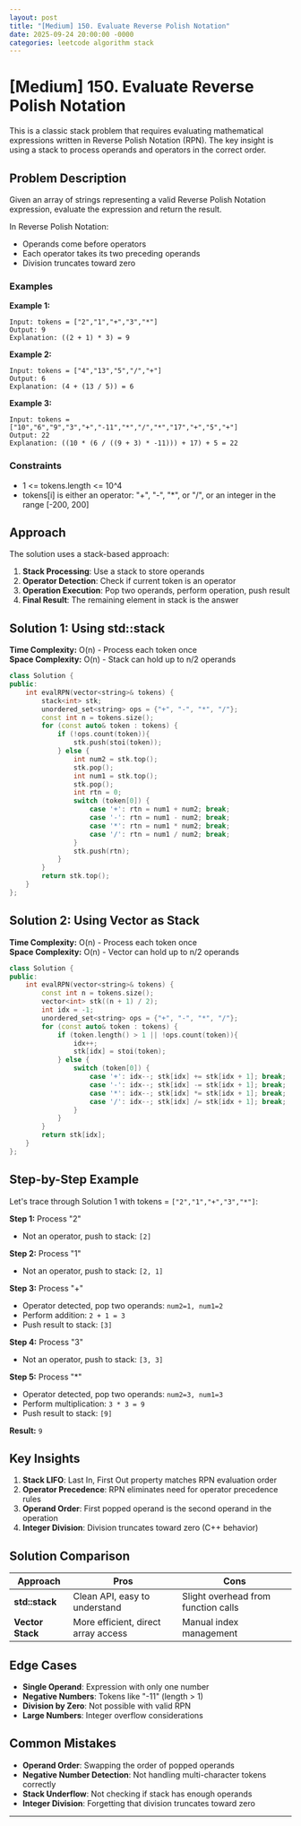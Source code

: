 ```yaml
---
layout: post
title: "[Medium] 150. Evaluate Reverse Polish Notation"
date: 2025-09-24 20:00:00 -0000
categories: leetcode algorithm stack
---
```


# [Medium] 150. Evaluate Reverse Polish Notation

This is a classic stack problem that requires evaluating mathematical expressions written in Reverse Polish Notation (RPN). The key insight is using a stack to process operands and operators in the correct order.

## Problem Description

Given an array of strings representing a valid Reverse Polish Notation expression, evaluate the expression and return the result.

In Reverse Polish Notation:
- Operands come before operators
- Each operator takes its two preceding operands
- Division truncates toward zero

### Examples

**Example 1:**
```
Input: tokens = ["2","1","+","3","*"]
Output: 9
Explanation: ((2 + 1) * 3) = 9
```

**Example 2:**
```
Input: tokens = ["4","13","5","/","+"]
Output: 6
Explanation: (4 + (13 / 5)) = 6
```

**Example 3:**
```
Input: tokens = ["10","6","9","3","+","-11","*","/","*","17","+","5","+"]
Output: 22
Explanation: ((10 * (6 / ((9 + 3) * -11))) + 17) + 5 = 22
```

### Constraints
- 1 <= tokens.length <= 10^4
- tokens[i] is either an operator: "+", "-", "*", or "/", or an integer in the range [-200, 200]

## Approach

The solution uses a stack-based approach:

1. **Stack Processing**: Use a stack to store operands
2. **Operator Detection**: Check if current token is an operator
3. **Operation Execution**: Pop two operands, perform operation, push result
4. **Final Result**: The remaining element in stack is the answer

## Solution 1: Using std::stack

**Time Complexity:** O(n) - Process each token once  
**Space Complexity:** O(n) - Stack can hold up to n/2 operands

```cpp
class Solution {
public:
    int evalRPN(vector<string>& tokens) {
        stack<int> stk;
        unordered_set<string> ops = {"+", "-", "*", "/"};
        const int n = tokens.size();
        for (const auto& token : tokens) {
            if (!ops.count(token)){
                stk.push(stoi(token));
            } else {
                int num2 = stk.top();
                stk.pop();
                int num1 = stk.top();
                stk.pop();
                int rtn = 0;
                switch (token[0]) {
                    case '+': rtn = num1 + num2; break;
                    case '-': rtn = num1 - num2; break;
                    case '*': rtn = num1 * num2; break;
                    case '/': rtn = num1 / num2; break;
                }
                stk.push(rtn);
            }
        }
        return stk.top();
    }
};
```

## Solution 2: Using Vector as Stack

**Time Complexity:** O(n) - Process each token once  
**Space Complexity:** O(n) - Vector can hold up to n/2 operands

```cpp
class Solution {
public:
    int evalRPN(vector<string>& tokens) {
        const int n = tokens.size();
        vector<int> stk((n + 1) / 2);
        int idx = -1;
        unordered_set<string> ops = {"+", "-", "*", "/"};
        for (const auto& token : tokens) {
            if (token.length() > 1 || !ops.count(token)){
                idx++;
                stk[idx] = stoi(token);
            } else {
                switch (token[0]) {
                    case '+': idx--; stk[idx] += stk[idx + 1]; break;
                    case '-': idx--; stk[idx] -= stk[idx + 1]; break;
                    case '*': idx--; stk[idx] *= stk[idx + 1]; break;
                    case '/': idx--; stk[idx] /= stk[idx + 1]; break;
                }
            }
        }
        return stk[idx];
    }
};
```

## Step-by-Step Example

Let's trace through Solution 1 with tokens = `["2","1","+","3","*"]`:

**Step 1:** Process "2"
- Not an operator, push to stack: `[2]`

**Step 2:** Process "1"  
- Not an operator, push to stack: `[2, 1]`

**Step 3:** Process "+"
- Operator detected, pop two operands: `num2=1, num1=2`
- Perform addition: `2 + 1 = 3`
- Push result to stack: `[3]`

**Step 4:** Process "3"
- Not an operator, push to stack: `[3, 3]`

**Step 5:** Process "*"
- Operator detected, pop two operands: `num2=3, num1=3`
- Perform multiplication: `3 * 3 = 9`
- Push result to stack: `[9]`

**Result:** `9`

## Key Insights

1. **Stack LIFO**: Last In, First Out property matches RPN evaluation order
2. **Operator Precedence**: RPN eliminates need for operator precedence rules
3. **Operand Order**: First popped operand is the second operand in the operation
4. **Integer Division**: Division truncates toward zero (C++ behavior)

## Solution Comparison

| Approach | Pros | Cons |
|----------|------|------|
| **std::stack** | Clean API, easy to understand | Slight overhead from function calls |
| **Vector Stack** | More efficient, direct array access | Manual index management |

## Edge Cases

- **Single Operand**: Expression with only one number
- **Negative Numbers**: Tokens like "-11" (length > 1)
- **Division by Zero**: Not possible with valid RPN
- **Large Numbers**: Integer overflow considerations

## Common Mistakes

- **Operand Order**: Swapping the order of popped operands
- **Negative Number Detection**: Not handling multi-character tokens correctly
- **Stack Underflow**: Not checking if stack has enough operands
- **Integer Division**: Forgetting that division truncates toward zero

---
